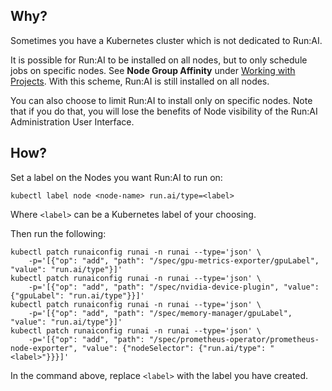 ## Why?

Sometimes you have a Kubernetes cluster which is not dedicated to Run:AI. 

It is possible for Run:AI to be installed on all nodes, but to only schedule jobs on specific nodes. See  __Node Group Affinity__ under [Working with Projects](../Admin-User-Interface-Setup/Working-with-Projects.md#limit-jobs-to-run-on-specific-node-groups). With this scheme, Run:AI is still installed on all nodes.

You can also choose to limit Run:AI to install only on specific nodes. Note that if you do that, you will lose the benefits of Node visibility of the Run:AI Administration User Interface.

## How?

Set a label on the Nodes you want Run:AI to run on: 

    kubectl label node <node-name> run.ai/type=<label>

Where ``<label>`` can be a Kubernetes label of your choosing.

Then run the following:

    kubectl patch runaiconfig runai -n runai --type='json' \
        -p='[{"op": "add", "path": "/spec/gpu-metrics-exporter/gpuLabel", "value": "run.ai/type"}]'
    kubectl patch runaiconfig runai -n runai --type='json' \
        -p='[{"op": "add", "path": "/spec/nvidia-device-plugin", "value": {"gpuLabel": "run.ai/type"}}]'
    kubectl patch runaiconfig runai -n runai --type='json' \
        -p='[{"op": "add", "path": "/spec/memory-manager/gpuLabel", "value": "run.ai/type"}]'
    kubectl patch runaiconfig runai -n runai --type='json' \
        -p='[{"op": "add", "path": "/spec/prometheus-operator/prometheus-node-exporter", "value": {"nodeSelector": {"run.ai/type": "<label>"}}}]'

In the  command above, replace ``<label>`` with the label you have created.